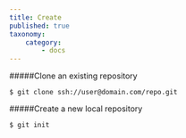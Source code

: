 ```yaml
---
title: Create
published: true
taxonomy:
    category:
        - docs
---
```


#####Clone an existing repository

	$ git clone ssh://user@domain.com/repo.git

#####Create a new local repository

	$ git init